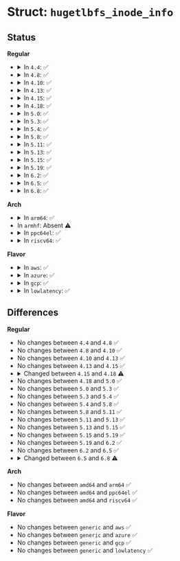 # Struct: <code>hugetlbfs_inode_info</code>

## Status
<b>Regular</b>
<ul>
<li>
<details>
<summary>In <code>4.4</code>: ✅</summary>

```c
struct hugetlbfs_inode_info {
    struct shared_policy policy;
    struct inode vfs_inode;
};
```
</details>
</li>
<li>
<details>
<summary>In <code>4.8</code>: ✅</summary>

```c
struct hugetlbfs_inode_info {
    struct shared_policy policy;
    struct inode vfs_inode;
};
```
</details>
</li>
<li>
<details>
<summary>In <code>4.10</code>: ✅</summary>

```c
struct hugetlbfs_inode_info {
    struct shared_policy policy;
    struct inode vfs_inode;
};
```
</details>
</li>
<li>
<details>
<summary>In <code>4.13</code>: ✅</summary>

```c
struct hugetlbfs_inode_info {
    struct shared_policy policy;
    struct inode vfs_inode;
};
```
</details>
</li>
<li>
<details>
<summary>In <code>4.15</code>: ✅</summary>

```c
struct hugetlbfs_inode_info {
    struct shared_policy policy;
    struct inode vfs_inode;
};
```
</details>
</li>
<li>
<details>
<summary>In <code>4.18</code>: ✅</summary>

```c
struct hugetlbfs_inode_info {
    struct shared_policy policy;
    struct inode vfs_inode;
    unsigned int seals;
};
```
</details>
</li>
<li>
<details>
<summary>In <code>5.0</code>: ✅</summary>

```c
struct hugetlbfs_inode_info {
    struct shared_policy policy;
    struct inode vfs_inode;
    unsigned int seals;
};
```
</details>
</li>
<li>
<details>
<summary>In <code>5.3</code>: ✅</summary>

```c
struct hugetlbfs_inode_info {
    struct shared_policy policy;
    struct inode vfs_inode;
    unsigned int seals;
};
```
</details>
</li>
<li>
<details>
<summary>In <code>5.4</code>: ✅</summary>

```c
struct hugetlbfs_inode_info {
    struct shared_policy policy;
    struct inode vfs_inode;
    unsigned int seals;
};
```
</details>
</li>
<li>
<details>
<summary>In <code>5.8</code>: ✅</summary>

```c
struct hugetlbfs_inode_info {
    struct shared_policy policy;
    struct inode vfs_inode;
    unsigned int seals;
};
```
</details>
</li>
<li>
<details>
<summary>In <code>5.11</code>: ✅</summary>

```c
struct hugetlbfs_inode_info {
    struct shared_policy policy;
    struct inode vfs_inode;
    unsigned int seals;
};
```
</details>
</li>
<li>
<details>
<summary>In <code>5.13</code>: ✅</summary>

```c
struct hugetlbfs_inode_info {
    struct shared_policy policy;
    struct inode vfs_inode;
    unsigned int seals;
};
```
</details>
</li>
<li>
<details>
<summary>In <code>5.15</code>: ✅</summary>

```c
struct hugetlbfs_inode_info {
    struct shared_policy policy;
    struct inode vfs_inode;
    unsigned int seals;
};
```
</details>
</li>
<li>
<details>
<summary>In <code>5.19</code>: ✅</summary>

```c
struct hugetlbfs_inode_info {
    struct shared_policy policy;
    struct inode vfs_inode;
    unsigned int seals;
};
```
</details>
</li>
<li>
<details>
<summary>In <code>6.2</code>: ✅</summary>

```c
struct hugetlbfs_inode_info {
    struct shared_policy policy;
    struct inode vfs_inode;
    unsigned int seals;
};
```
</details>
</li>
<li>
<details>
<summary>In <code>6.5</code>: ✅</summary>

```c
struct hugetlbfs_inode_info {
    struct shared_policy policy;
    struct inode vfs_inode;
    unsigned int seals;
};
```
</details>
</li>
<li>
<details>
<summary>In <code>6.8</code>: ✅</summary>

```c
struct hugetlbfs_inode_info {
    struct inode vfs_inode;
    unsigned int seals;
};
```
</details>
</li>
</ul>
<b>Arch</b>
<ul>
<li>
<details>
<summary>In <code>arm64</code>: ✅</summary>

```c
struct hugetlbfs_inode_info {
    struct shared_policy policy;
    struct inode vfs_inode;
    unsigned int seals;
};
```
</details>
</li>
<li>
In <code>armhf</code>: Absent ⚠️
</li>
<li>
<details>
<summary>In <code>ppc64el</code>: ✅</summary>

```c
struct hugetlbfs_inode_info {
    struct shared_policy policy;
    struct inode vfs_inode;
    unsigned int seals;
};
```
</details>
</li>
<li>
<details>
<summary>In <code>riscv64</code>: ✅</summary>

```c
struct hugetlbfs_inode_info {
    struct shared_policy policy;
    struct inode vfs_inode;
    unsigned int seals;
};
```
</details>
</li>
</ul>
<b>Flavor</b>
<ul>
<li>
<details>
<summary>In <code>aws</code>: ✅</summary>

```c
struct hugetlbfs_inode_info {
    struct shared_policy policy;
    struct inode vfs_inode;
    unsigned int seals;
};
```
</details>
</li>
<li>
<details>
<summary>In <code>azure</code>: ✅</summary>

```c
struct hugetlbfs_inode_info {
    struct shared_policy policy;
    struct inode vfs_inode;
    unsigned int seals;
};
```
</details>
</li>
<li>
<details>
<summary>In <code>gcp</code>: ✅</summary>

```c
struct hugetlbfs_inode_info {
    struct shared_policy policy;
    struct inode vfs_inode;
    unsigned int seals;
};
```
</details>
</li>
<li>
<details>
<summary>In <code>lowlatency</code>: ✅</summary>

```c
struct hugetlbfs_inode_info {
    struct shared_policy policy;
    struct inode vfs_inode;
    unsigned int seals;
};
```
</details>
</li>
</ul>

## Differences
<b>Regular</b>
<ul>
<li>
No changes between <code>4.4</code> and <code>4.8</code> ✅
</li>
<li>
No changes between <code>4.8</code> and <code>4.10</code> ✅
</li>
<li>
No changes between <code>4.10</code> and <code>4.13</code> ✅
</li>
<li>
No changes between <code>4.13</code> and <code>4.15</code> ✅
</li>
<li>
<details>
<summary>Changed between <code>4.15</code> and <code>4.18</code> ⚠️</summary>
<ul>
<li>
<b>Field added. </b>
<code>unsigned int seals</code>
</li>
</ul>
</details>
</li>
<li>
No changes between <code>4.18</code> and <code>5.0</code> ✅
</li>
<li>
No changes between <code>5.0</code> and <code>5.3</code> ✅
</li>
<li>
No changes between <code>5.3</code> and <code>5.4</code> ✅
</li>
<li>
No changes between <code>5.4</code> and <code>5.8</code> ✅
</li>
<li>
No changes between <code>5.8</code> and <code>5.11</code> ✅
</li>
<li>
No changes between <code>5.11</code> and <code>5.13</code> ✅
</li>
<li>
No changes between <code>5.13</code> and <code>5.15</code> ✅
</li>
<li>
No changes between <code>5.15</code> and <code>5.19</code> ✅
</li>
<li>
No changes between <code>5.19</code> and <code>6.2</code> ✅
</li>
<li>
No changes between <code>6.2</code> and <code>6.5</code> ✅
</li>
<li>
<details>
<summary>Changed between <code>6.5</code> and <code>6.8</code> ⚠️</summary>
<ul>
<li>
<b>Field removed. </b>
<code>struct shared_policy policy</code>
</li>
</ul>
</details>
</li>
</ul>
<b>Arch</b>
<ul>
<li>
No changes between <code>amd64</code> and <code>arm64</code> ✅
</li>
<li>
No changes between <code>amd64</code> and <code>ppc64el</code> ✅
</li>
<li>
No changes between <code>amd64</code> and <code>riscv64</code> ✅
</li>
</ul>
<b>Flavor</b>
<ul>
<li>
No changes between <code>generic</code> and <code>aws</code> ✅
</li>
<li>
No changes between <code>generic</code> and <code>azure</code> ✅
</li>
<li>
No changes between <code>generic</code> and <code>gcp</code> ✅
</li>
<li>
No changes between <code>generic</code> and <code>lowlatency</code> ✅
</li>
</ul>
